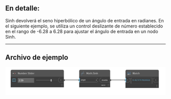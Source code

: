 ## En detalle:
Sinh devolverá el seno hiperbólico de un ángulo de entrada en radianes. En el siguiente ejemplo, se utiliza un control deslizante de número establecido en el rango de -6.28 a 6.28 para ajustar el ángulo de entrada en un nodo Sinh.
___
## Archivo de ejemplo

![Sinh](./DSCore.Math.Sinh_img.jpg)

